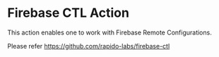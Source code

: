 # Firebase CTL Action
This action enables one to work with Firebase Remote Configurations. 


Please refer https://github.com/rapido-labs/firebase-ctl
